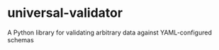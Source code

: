 # universal-validator
A Python library for validating arbitrary data against YAML-configured schemas
